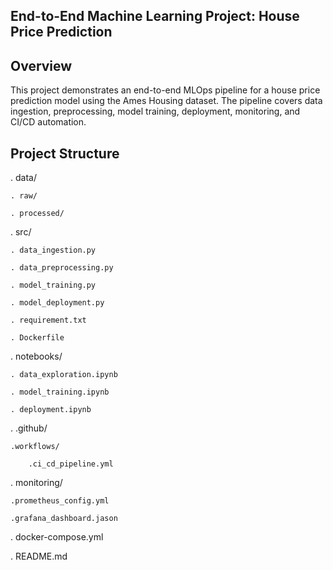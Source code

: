 ## End-to-End Machine Learning Project: House Price Prediction

## Overview
This project demonstrates an end-to-end MLOps pipeline for a house price prediction model using the Ames Housing dataset. The pipeline covers data ingestion, preprocessing, model training, deployment, monitoring, and CI/CD automation.

## Project Structure

. data/

    . raw/

    . processed/

. src/

    . data_ingestion.py

    . data_preprocessing.py

    . model_training.py

    . model_deployment.py

    . requirement.txt

    . Dockerfile

. notebooks/

    . data_exploration.ipynb

    . model_training.ipynb

    . deployment.ipynb

. .github/

    .workflows/

        .ci_cd_pipeline.yml

. monitoring/

    .prometheus_config.yml

    .grafana_dashboard.jason

. docker-compose.yml

. README.md
